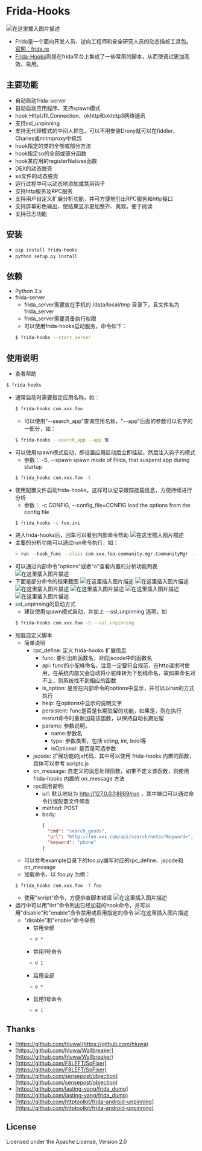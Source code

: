 Frida-Hooks
========
![在这里插入图片描述](https://github.com/softice70/frida-hooks/blob/main/pics/banner.jpg)
- Frida是一个面向开发人员、逆向工程师和安全研究人员的动态插桩工具包。[官网：frida.re](https://github.com/frida/frida)
- [Frida-Hooks](https://github.com/softice70/frida-hooks)则是在frida平台上集成了一些常用的脚本，从而使调试更加高效、易用。

主要功能
--------
- 自动启动frida-server
- 自动启动应用程序，支持spawn模式
- hook HttpURLConnection、okhttp和okhttp3网络通讯
- 支持ssl_unpinning
- 支持无代理模式的中间人抓包，可以不用安装Drony就可以在fiddler、Charles或mitmproxy中抓包 
- hook指定的类的全部或部分方法
- hook指定so的全部或部分函数
- hook某应用的registerNatives函数
- DEX的动态脱壳
- so文件的动态脱壳
- 运行过程中可以动态地添加或禁用钩子
- 支持http服务及RPC服务 
- 支持用户自定义扩展分析功能，并可方便地引出RPC服务和http接口 
- 支持屏幕彩色输出，使结果显示更加整齐、美观，便于阅读
- 支持日志功能


安装
------------

* `pip install frida-hooks`
* `python setup.py install`

依赖
------------
- Python 3.x 
- frida-server
  - frida_server需要放在手机的 /data/local/tmp 目录下，且文件名为 frida_server
  - frida_server需要具备执行权限
  - 可以使用frida-hooks启动服务，命令如下： 
  ```bash
  $ frida-hooks --start_server
  ```

使用说明
------------
- 查看帮助
```bash
$ frida-hooks
```
- 通常启动时需要指定应用名称，如：
  ```bash
  $ frida-hooks com.xxx.foo
  ```
  - 可以使用"--search_app"查询应用名称，"--app"后面的参数可以名字的一部分，如：
  ```bash
  $ frida-hooks --search_app --app 宝
  ```
- 可以使用spawn模式启动，即设置应用启动后立即挂起，然后注入钩子的模式
    - 参数：  -S, --spawn         spawn mode of Frida, that suspend app during startup
    ```bash
    $ frida_hooks com.xxx.foo -S
    ```
- 使用配置文件启动frida-hooks，这样可以记录跟踪挂载信息，方便持续进行分析
    - 参数：   -c CONFIG, --config_file=CONFIG         load the options from the config file
    ```bash
    $ frida_hooks -c foo.ini
    ```
- 进入frida-hooks后，回车可以看到内部命令帮助
![在这里插入图片描述](https://github.com/softice70/frida-hooks/blob/main/pics/internalhelp.jpg)
- 主要的分析功能可以通过run命令执行，如：
    ```bash
    > run --hook_func --class com.xxx.foo.community.mgr.CommunityMgr --func requestCommunitySearch
    ```
- 可以通过内部命令"options"或者"o"查看内置的分析功能列表
![在这里插入图片描述](https://github.com/softice70/frida-hooks/blob/main/pics/cmds.jpg)
- 下面是部分命令的结果截图
![在这里插入图片描述](https://github.com/softice70/frida-hooks/blob/main/pics/demo1.jpg)
![在这里插入图片描述](https://github.com/softice70/frida-hooks/blob/main/pics/demo2.jpg)
![在这里插入图片描述](https://github.com/softice70/frida-hooks/blob/main/pics/demo3.jpg)
![在这里插入图片描述](https://github.com/softice70/frida-hooks/blob/main/pics/demo4.jpg)
![在这里插入图片描述](https://github.com/softice70/frida-hooks/blob/main/pics/bypass-no-proxy.jpg)
![在这里插入图片描述](https://github.com/softice70/frida-hooks/blob/main/pics/ssl-unpinning.jpg)
- ssl_unpinning的启动方式
  - 建议使用spawn模式启动，并加上 --ssl_unpinning 选项，如
  ```bash
  $ frida-hooks com.xxx.foo -S --ssl_unpinning
  ```
- 加载自定义脚本
  - 简单说明
    - rpc_define: 定义 frida-hooks 扩展信息
      - func: 要引出的函数名，对应jscode中的函数名
      - api: func的小驼峰命名，注意一定要符合规范，在http请求时使用，在系统内部又会自动将小驼峰转为下划线命名，故如果命名对不上，则系统找不到相应的函数
      - is_option: 是否在内部命令的options中显示，并可以以run的方式执行
      - help: 在options中显示的说明文字
      - persistent: func是否是长期驻留的功能，如果是，则在执行restart命令时重新加载该函数，以保持自动长期驻留
      - params: 参数说明，
        - name:参数名
        - type: 参数类型，包括 string, int, bool等
        - isOptional: 是否是可选参数
    - jscode: 扩展功能的js代码，其中可以使用 frida-hooks 内置的函数，具体可以参考 scripts.js
    - on_message: 自定义的消息处理函数，如果不定义该函数，则使用 frida-hooks 内置的 on_message 方法
    - rpc调用说明:
      - url: 默认地址为 http://127.0.0.1:8989/run ，其中端口可以通过命令行或配置文件修改
      - method: POST
      - body:
        ```json
        {
          "cmd": "search_goods",
          "url": "http://foo.xxx.com/api/search/notes?keyword=",
          "keyword": "phone"
        }
        ```
  - 可以参考example目录下的foo.py编写对应的rpc_define、jscode和on_message
  - 加载命令，以 foo.py 为例：
  ```bash
  $ frida_hooks com.xxx.foo -f foo 
  ``` 
  - 使用"script"命令，方便排查脚本错误
![在这里插入图片描述](https://github.com/softice70/frida-hooks/blob/main/pics/demo6.jpg)
- 运行中可以用"list"命令列出已经加载的hook命令，并可以用"disable"和"enable"命令禁用或启用指定的命令
![在这里插入图片描述](https://github.com/softice70/frida-hooks/blob/main/pics/demo5.jpg)
  - "disable"和"enable"命令举例
    - 禁用全部
    ```bash
      > d *
    ```
    - 禁用1号命令
    ```bash
      > d 1
    ```
    - 启用全部
    ```bash
      > e *
    ```
    - 启用1号命令
    ```bash
      > e 1
    ```
Thanks
-------
- [https://github.com/hluwa](https://github.com/hluwa)
- [https://github.com/hluwa/Wallbreaker](https://github.com/hluwa/Wallbreaker)
- [https://github.com/F8LEFT/SoFixer](https://github.com/F8LEFT/SoFixer)
- [https://github.com/sensepost/objection](https://github.com/sensepost/objection)
- [https://github.com/lasting-yang/frida_dump](https://github.com/lasting-yang/frida_dump)
- [https://github.com/httptoolkit/frida-android-unpinning](https://github.com/httptoolkit/frida-android-unpinning)

License
-------
Licensed under the Apache License, Version 2.0
